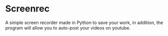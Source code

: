 # Screenrec
A simple screen recorder made in Python to save your work, in addition, the program will allow you to auto-post your videos on youtube.
